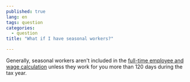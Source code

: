 ```yaml
---
published: true
lang: en
tags: question
categories:
  - question
title: "What if I have seasonal workers?"

---
```


Generally, seasonal workers aren't included in the [full-time employee and wage calculation](http://www.irs.gov/uac/Small-Business-Health-Care-Tax-Credit-Questions-and-Answers:-Determining-FTEs-and-Average-Annual-Wages) unless they work for you more than 120 days during the tax year.
